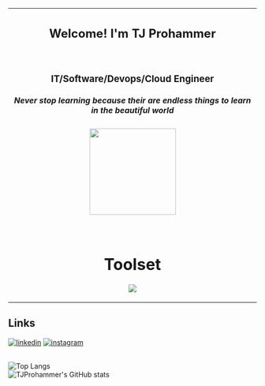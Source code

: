 <div align="center">
<table>
<tbody>
<td align="center">
<img width="2000" height="0"><br>
<h2>Welcome! I'm TJ Prohammer</h2><br>
    <h3>IT/Software/Devops/Cloud Engineer</h3>
    <h5>Never stop learning because their are endless things to learn in the beautiful world</h5>
    <p align='center'>
  <img src="https://github.com/tjprohammer/tjprohammer/assets/65262637/462c4596-668a-439c-9e6a-58829bdb00a5" width='175'>
</p>
<br />
    <h1>Toolset</h1>
<p><img src="https://github.com/tjprohammer/tjprohammer/assets/65262637/97a9db37-291f-4697-9cb6-4f8014cc8c5b"
/>
    </p>
<a href="https://portfolio.tjprohammer.us"></a>
</td>
</tbody>
</table>

</div>

## Links
[![linkedin](https://www.vectorlogo.zone/logos/linkedin/linkedin-icon.svg)][1]
[![instagram](https://github.com/tjprohammer/tjprohammer/assets/65262637/98136cd5-85f7-49b4-9a3b-a3d15fdf497f)][2]

[1]: https://www.linkedin.com/in/tj-prohammer-2642844b/
[2]: https://www.instagram.com/tjprohammer/?hl=en
<br/>
![Top Langs](https://github-readme-stats.vercel.app/api/top-langs/?username=tjprohammer&layout=pie&hide_progress=false)
<br />
![TJProhammer's GitHub stats](https://github-readme-stats.vercel.app/api?username=tjprohammer&show_icons=true&theme=radical)
<!--
- 🔭 I’m currently working on   <br />
- 🌱 I’m currently learning ...  <br />
  Terraform, More AWS Services, Kubernetes, Jeknins. <br />
- 👯 I’m looking to collaborate on ...  <br />
- 🤔 I’m looking for help with ...  <br />
- 💬 Ask me about ...  <br />
- 📫 How to reach me: ...  <br />
- ⚡ Fun fact: ...  <br />
-->
